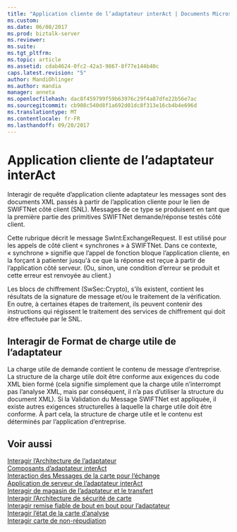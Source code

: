 ```yaml
---
title: "Application cliente de l’adaptateur interAct | Documents Microsoft"
ms.custom: 
ms.date: 06/08/2017
ms.prod: biztalk-server
ms.reviewer: 
ms.suite: 
ms.tgt_pltfrm: 
ms.topic: article
ms.assetid: cdab4624-0fc2-42a3-9867-8f77e144b40c
caps.latest.revision: "5"
author: MandiOhlinger
ms.author: mandia
manager: anneta
ms.openlocfilehash: dac8f459799f59b63976c29f4a87dfe22b56e7ac
ms.sourcegitcommit: cb908c540d8f1a692d01dc8f313e16cb4b4e696d
ms.translationtype: MT
ms.contentlocale: fr-FR
ms.lasthandoff: 09/20/2017
---
```

# <a name="interact-adapter-client-application"></a>Application cliente de l’adaptateur interAct
Interagir de requête d’application cliente adaptateur les messages sont des documents XML passés à partir de l’application cliente pour le lien de SWIFTNet côté client (SNL). Messages de ce type se produisent en tant que la première partie des primitives SWIFTNet demande/réponse testés côté client.  
  
 Cette rubrique décrit le message SwInt:ExchangeRequest. Il est utilisé pour les appels de côté client « synchrones » à SWIFTNet. Dans ce contexte, « synchrone » signifie que l’appel de fonction bloque l’application cliente, en la forçant à patienter jusqu'à ce que la réponse est reçue à partir de l’application côté serveur. (Ou, sinon, une condition d’erreur se produit et cette erreur est renvoyée au client.)  
  
 Les blocs de chiffrement (SwSec:Crypto), s’ils existent, contient les résultats de la signature de message et/ou le traitement de la vérification. En outre, à certaines étapes de traitement, ils peuvent contenir des instructions qui régissent le traitement des services de chiffrement qui doit être effectuée par le SNL.  
  
## <a name="interact-adapter-payload-format"></a>Interagir de Format de charge utile de l’adaptateur  
 La charge utile de demande contient le contenu de message d’entreprise. La structure de la charge utile doit être conforme aux exigences du code XML bien formé (cela signifie simplement que la charge utile n’interrompt pas l’analyse XML, mais par conséquent, il n’a pas d’utiliser la structure du document XML). Si la Validation du Message SWIFTNet est appliquée, il existe autres exigences structurelles à laquelle la charge utile doit être conforme. À part cela, la structure de charge utile et le contenu est déterminés par l’application d’entreprise.  
  
## <a name="see-also"></a>Voir aussi  
 [Interagir l’Architecture de l’adaptateur](../../adapters-and-accelerators/fileact-interact/interact-adapter-architecture.md)   
 [Composants d’adaptateur interAct](../../adapters-and-accelerators/fileact-interact/interact-adapter-components.md)   
 [Interaction des Messages de la carte pour l’échange](../../adapters-and-accelerators/fileact-interact/interact-adapter-messages-for-business-exchange.md)   
 [Application de serveur de l’adaptateur interAct](../../adapters-and-accelerators/fileact-interact/interact-adapter-server-application.md)   
 [Interagir de magasin de l’adaptateur et le transfert](../../adapters-and-accelerators/fileact-interact/interact-adapter-store-and-forward.md)   
 [Interagir l’Architecture de sécurité de carte](../../adapters-and-accelerators/fileact-interact/interact-adapter-security-architecture.md)   
 [Interagir remise fiable de bout en bout pour l’adaptateur](../../adapters-and-accelerators/fileact-interact/interact-adapter-end-to-end-reliable-delivery.md)   
 [Interagir l’état de la carte d’analyse](../../adapters-and-accelerators/fileact-interact/interact-adapter-status-monitoring.md)   
 [Interagir carte de non-répudiation](../../adapters-and-accelerators/fileact-interact/interact-adapter-non-repudiation.md)